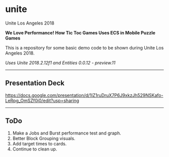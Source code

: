 # unite
Unite Los Angeles 2018

**We Love Performance! How Tic Toc Games Uses ECS in Mobile Puzzle Games**

This is a repository for some basic demo code to be shown during Unite Los Angeles 2018.

*Uses Unite 2018.2.12f1 and Entities 0.0.12 - preview.11*

---

## Presentation Deck

https://docs.google.com/presentation/d/1lZ1ruDruX7P6J9xkzJh529NSKafo-LeRpg_OmSZf0i0/edit?usp=sharing

---

## ToDo

1. Make a Jobs and Burst performance test and graph.
2. Better Block Grouping visuals.
3. Add target times to cards.
4. Continue to clean up.
